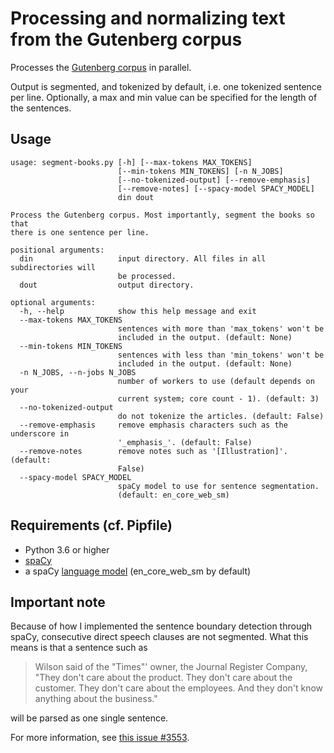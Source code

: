 # Processing and normalizing text from the Gutenberg corpus
Processes the [Gutenberg corpus](https://drive.google.com/file/d/17WBziFbt9nhAW5iV-yHPHmCfquBPrjJO/view) in parallel.

Output is segmented, and tokenized by default, i.e. one tokenized sentence per line.
Optionally, a max and min value can be specified for the length of the sentences.

## Usage

```
usage: segment-books.py [-h] [--max-tokens MAX_TOKENS]
                        [--min-tokens MIN_TOKENS] [-n N_JOBS]
                        [--no-tokenized-output] [--remove-emphasis]
                        [--remove-notes] [--spacy-model SPACY_MODEL]
                        din dout

Process the Gutenberg corpus. Most importantly, segment the books so that
there is one sentence per line.

positional arguments:
  din                   input directory. All files in all subdirectories will
                        be processed.
  dout                  output directory.

optional arguments:
  -h, --help            show this help message and exit
  --max-tokens MAX_TOKENS
                        sentences with more than 'max_tokens' won't be
                        included in the output. (default: None)
  --min-tokens MIN_TOKENS
                        sentences with less than 'min_tokens' won't be
                        included in the output. (default: None)
  -n N_JOBS, --n-jobs N_JOBS
                        number of workers to use (default depends on your
                        current system; core count - 1). (default: 3)
  --no-tokenized-output
                        do not tokenize the articles. (default: False)
  --remove-emphasis     remove emphasis characters such as the underscore in
                        '_emphasis_'. (default: False)
  --remove-notes        remove notes such as '[Illustration]'. (default:
                        False)
  --spacy-model SPACY_MODEL
                        spaCy model to use for sentence segmentation.
                        (default: en_core_web_sm)
```

## Requirements (cf. Pipfile)
 - Python 3.6 or higher
 - [spaCy](https://spacy.io/usage/)
 - a spaCy [language model](https://spacy.io/usage/models) (en_core_web_sm by default)

## Important note
Because of how I implemented the sentence boundary detection through spaCy, consecutive direct speech clauses are not segmented. 
What this means is that a sentence such as 

> Wilson said of the "Times"' owner, the Journal Register Company, "They don't care about the product. They don't care about the customer. They don't care about the employees. And they don't know anything about the business."

will be parsed as one single sentence.

For more information, see [this issue #3553](https://github.com/explosion/spaCy/issues/3553).
